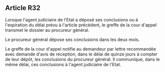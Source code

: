 Article R32
----
Lorsque l'agent judiciaire de l'Etat a déposé ses conclusions ou à l'expiration
du délai prévu à l'article précédent, le greffe de la cour d'appel transmet le
dossier au procureur général.

Le procureur général dépose ses conclusions dans les deux mois.

Le greffe de la cour d'appel notifie au demandeur par lettre recommandée avec
demande d'avis de réception, dans le délai de quinze jours à compter de leur
dépôt, les conclusions du procureur général. Il communique, dans le même délai,
ces conclusions à l'agent judiciaire de l'Etat.
